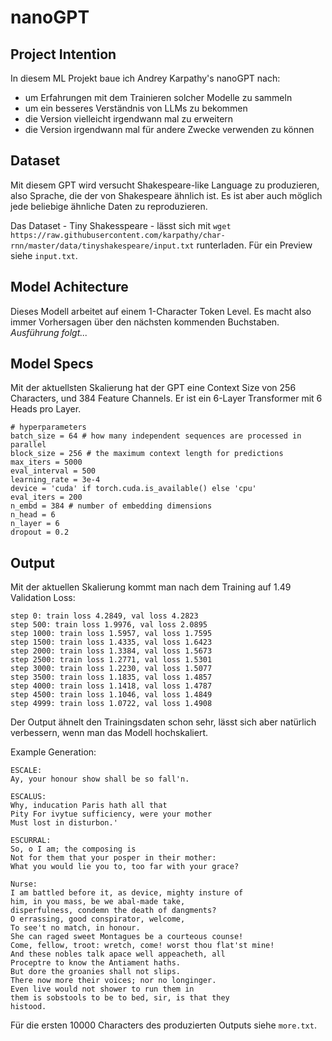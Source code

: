 # nanoGPT

## Project Intention
In diesem ML Projekt baue ich Andrey Karpathy's nanoGPT nach:

* um Erfahrungen mit dem Trainieren solcher Modelle zu sammeln
* um ein besseres Verständnis von LLMs zu bekommen
* die Version vielleicht irgendwann mal zu erweitern
* die Version irgendwann mal für andere Zwecke verwenden zu können 

## Dataset

Mit diesem GPT wird versucht Shakespeare-like Language zu produzieren, also Sprache, die der von Shakespeare ähnlich ist. Es ist aber auch möglich jede beliebige ähnliche Daten zu reproduzieren.

Das Dataset - Tiny Shakesspeare - lässt sich mit `wget https://raw.githubusercontent.com/karpathy/char-rnn/master/data/tinyshakespeare/input.txt` runterladen. Für ein Preview siehe `input.txt`.

## Model Achitecture

Dieses Modell arbeitet auf einem 1-Character Token Level. Es macht also immer Vorhersagen über den nächsten kommenden Buchstaben. *Ausführung folgt...*

## Model Specs

Mit der aktuellsten Skalierung hat der GPT eine Context Size von 256 Characters, und 384 Feature Channels. Er ist ein 6-Layer Transformer mit 6 Heads pro Layer.

```
# hyperparameters
batch_size = 64 # how many independent sequences are processed in parallel
block_size = 256 # the maximum context length for predictions
max_iters = 5000
eval_interval = 500
learning_rate = 3e-4
device = 'cuda' if torch.cuda.is_available() else 'cpu'
eval_iters = 200
n_embd = 384 # number of embedding dimensions
n_head = 6
n_layer = 6
dropout = 0.2
```

## Output

Mit der aktuellen Skalierung kommt man nach dem Training auf 1.49 Validation Loss:

```
step 0: train loss 4.2849, val loss 4.2823
step 500: train loss 1.9976, val loss 2.0895
step 1000: train loss 1.5957, val loss 1.7595
step 1500: train loss 1.4335, val loss 1.6423
step 2000: train loss 1.3384, val loss 1.5673
step 2500: train loss 1.2771, val loss 1.5301
step 3000: train loss 1.2230, val loss 1.5077
step 3500: train loss 1.1835, val loss 1.4857
step 4000: train loss 1.1418, val loss 1.4787
step 4500: train loss 1.1046, val loss 1.4849
step 4999: train loss 1.0722, val loss 1.4908
```

Der Output ähnelt den Trainingsdaten schon sehr, lässt sich aber natürlich verbessern, wenn man das Modell hochskaliert. 

Example Generation:

```
ESCALE:
Ay, your honour show shall be so fall'n.

ESCALUS:
Why, inducation Paris hath all that
Pity For ivytue sufficiency, were your mother
Must lost in disturbon.'

ESCURRAL:
So, o I am; the composing is
Not for them that your posper in their mother:
What you would lie you to, too far with your grace?

Nurse:
I am battled before it, as device, mighty insture of
him, in you mass, be we abal-made take,
disperfulness, condemn the death of dangments?
O errassing, good conspirator, welcome,
To see't no match, in honour.
She can raged sweet Montagues be a courteous counse!
Come, fellow, troot: wretch, come! worst thou flat'st mine!
And these nobles talk apace well appeacheth, all
Proceptre to know the Antiament haths.
But dore the groanies shall not slips.
There now more their voices; nor no longinger.
Even live would not shower to run them in
them is sobstools to be to bed, sir, is that they
histood.
```

Für die ersten 10000 Characters des produzierten Outputs siehe `more.txt`.
